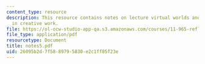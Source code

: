 ```yaml
---
content_type: resource
description: This resource contains notes on lecture virtual worlds and their role
  in creative work.
file: https://ol-ocw-studio-app-qa.s3.amazonaws.com/courses/11-965-reflective-practice-an-approach-for-expanding-your-learning-frontiers-january-iap-2007/26095b2d7f5889795830e2c1ff85f23e_notes5.pdf
file_type: application/pdf
resourcetype: Document
title: notes5.pdf
uid: 26095b2d-7f58-8979-5830-e2c1ff85f23e
---
```

